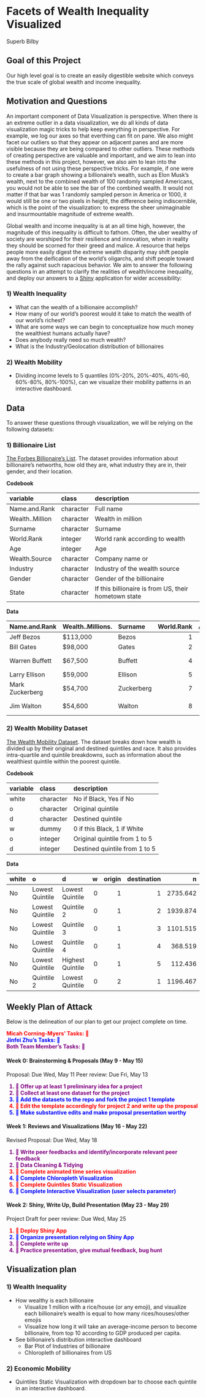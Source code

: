 Facets of Wealth Inequality Visualized
================
Superb Bilby

## Goal of this Project

Our high level goal is to create an easily digestible website which
conveys the true scale of global wealth and income inequality.

## Motivation and Questions

An important component of Data Visualization is perspective. When there
is an extreme outlier in a data visualization, we do all kinds of data
visualization magic tricks to help keep everything in perspective. For
example, we log our axes so that everthing can fit on pane. We also
might facet our outliers so that they appear on adjacent panes and are
more visible because they are being compared to other outliers. These
methods of creating perspective are valuable and important, and we aim
to lean into these methods in this project, however, we also aim to lean
into the usefulness of not using these perspective tricks. For example,
if one were to create a bar graph showing a billionaire’s wealth, such
as Elon Musk’s wealth, next to the combined wealth of 100 randomly
sampled Americans, you would not be able to see the bar of the combined
wealth. It would not matter if that bar was 1 randomly sampled person in
America or 1000, it would still be one or two pixels in height, the
difference being indiscernible, which is the point of the visualization:
to express the sheer unimaginable and insurmountable magnitude of
extreme wealth.

Global wealth and income inequality is at an all time high, however, the
magnitude of this inequality is difficult to fathom. Often, the uber
wealthy of society are worshiped for their resilience and innovation,
when in reality they should be scorned for their greed and malice. A
resource that helps people more easily digest the extreme wealth
disparity may shift people away from the deification of the world’s
oligarchs, and shift people toward the rally against such rapacious
behavior. We aim to answer the following questions in an attempt to
clarify the realities of wealth/income inequality, and deploy our
answers to a [Shiny](https://shiny.rstudio.com/) application for wider
accessibility:

### 1) Wealth Inequality

-   What can the wealth of a billionaire accomplish?  
-   How many of our world’s poorest would it take to match the wealth of
    our world’s richest?
-   What are some ways we can begin to conceptualize how much money the
    wealthiest humans actually have?
-   Does anybody really need so much wealth?
-   What is the Industry/Geolocation distribution of billionaires

### 2) Wealth Mobility

-   Dividing income levels to 5 quantiles (0%-20%, 20%-40%, 40%-60,
    60%-80%, 80%-100%), can we visualize their mobility patterns in an
    interactive dashboard.

## Data

To answer these questions through visualization, we will be relying on
the following datasets:

### 1) Billionaire List

[The Forbes Billionaire’s
List](https://docs.google.com/spreadsheets/d/1JThOdF95e0NYoea5pCWd5UDXLmIGc1Fwj1aajDSYYhk/edit#gid=685599441).
The dataset provides information about billionaire’s networths, how old
they are, what industry they are in, their gender, and their location.

**Codebook**

| variable        | class     | description                                          |
|:----------------|:----------|:-----------------------------------------------------|
| Name.and.Rank   | character | Full name                                            |
| Wealth..Million | character | Wealth in million                                    |
| Surname         | character | Surname                                              |
| World.Rank      | integer   | World rank according to wealth                       |
| Age             | integer   | Age                                                  |
| Wealth.Source   | character | Company name or                                      |
| Industry        | character | Industry of the wealth source                        |
| Gender          | character | Gender of the billionaire                            |
| State           | character | If this billionaire is from US, their hometown state |

**Data**

| Name.and.Rank   | Wealth..Millions. | Surname    | World.Rank | Age | Wealth.Source      | Industry              | Gender | State      |
|:----------------|:------------------|:-----------|-----------:|----:|:-------------------|:----------------------|:-------|:-----------|
| Jeff Bezos      | $113,000          | Bezos      |          1 |  56 | Amazon             | Technology            | M      | Washington |
| Bill Gates      | $98,000           | Gates      |          2 |  64 | Microsoft          | Technology            | M      | Washington |
| Warren Buffett  | $67,500           | Buffett    |          4 |  89 | Berkshire Hathaway | Finance & Investments | M      | Nebraska   |
| Larry Ellison   | $59,000           | Ellison    |          5 |  75 | software           | Technology            | M      | California |
| Mark Zuckerberg | $54,700           | Zuckerberg |          7 |  35 | Facebook           | Technology            | M      | California |
| Jim Walton      | $54,600           | Walton     |          8 |  71 | Walmart            | Fashion & Retail      | M      | Arkansas   |

### 2) Wealth Mobility Dataset

[The Wealth Mobility
Dataset](https://github.com/fpfeffer/WealthMobility/blob/master/Data/2-wealth-structure.csv).
The dataset breaks down how wealth is divided up by their original and
destined quintiles and race. It also provides intra-quartile and
quintile breakdowns, such as information about the wealthiest quintile
within the poorest quintile.

**Codebook**

| variable | class     | description                   |
|:---------|:----------|:------------------------------|
| white    | character | No if Black, Yes if No        |
| o        | character | Original quintile             |
| d        | character | Destined quintile             |
| w        | dummy     | 0 if this Black, 1 if White   |
| o        | integer   | Original quintile from 1 to 5 |
| d        | integer   | Destined quintile from 1 to 5 |

**Data**

| white | o               | d                |   w | origin | destination |        n |
|:------|:----------------|:-----------------|----:|-------:|------------:|---------:|
| No    | Lowest Quintile | Lowest Quintile  |   0 |      1 |           1 | 2735.642 |
| No    | Lowest Quintile | Quintile 2       |   0 |      1 |           2 | 1939.874 |
| No    | Lowest Quintile | Quintile 3       |   0 |      1 |           3 | 1101.515 |
| No    | Lowest Quintile | Quintile 4       |   0 |      1 |           4 |  368.519 |
| No    | Lowest Quintile | Highest Quintile |   0 |      1 |           5 |  112.436 |
| No    | Quintile 2      | Lowest Quintile  |   0 |      2 |           1 | 1196.467 |

## Weekly Plan of Attack

Below is the delineation of our plan to get our project complete on
time.

<span style="color:red; font-weight: bold"> Micah Corning-Myers’ Tasks:
💃</span> <br> <span style="color:blue; font-weight: bold"> Jinfei Zhu’s
Tasks: 🕺 </span> <br> <span style="color:purple; font-weight: bold">
Both Team Member’s Tasks: 👯</span> <br>

#### Week 0: Brainstorming & Proposals (May 9 - May 15)

Proposal: Due Wed, May 11 Peer review: Due Fri, May 13

<ol>
<li style="color:purple; font-weight: bold">
👯 Offer up at least 1 preliminary idea for a project
</li>
<li style="color:purple; font-weight: bold">
👯 Collect at least one dataset for the project
</li>
<li style="color:blue; font-weight: bold">
🕺 Add the datasets to the repo and fork the project 1 template
</li>
<li style="color:red; font-weight: bold">
💃 Edit the template accordingly for project 2 and write up the proposal
</li>
<li style="color:blue; font-weight: bold">
🕺 Make substantive edits and make proposal presentation worthy
</li>
</ol>

#### Week 1: Reviews and Visualizations (May 16 - May 22)

Revised Proposal: Due Wed, May 18

<ol>
<li style="color:purple; font-weight: bold">
👯 Write peer feedbacks and identify/incorporate relevant peer feedback
</li>
<li style="color:purple; font-weight: bold">
👯 Data Cleaning & Tidying
</li>
<li style="color:red; font-weight: bold">
💃 Complete animated time series visualization
</li>
<li style="color:blue; font-weight: bold">
🕺 Complete Chloropleth Visualization
</li>
<li style="color:red; font-weight: bold">
💃 Complete Quintiles Static Visualization
</li>
<li style="color:blue; font-weight: bold">
🕺 Complete Interactive Visualization (user selects parameter)
</li>
</ol>

#### Week 2: Shiny, Write Up, Build Presentation (May 23 - May 29)

Project Draft for peer review: Due Wed, May 25

<ol>
<li style="color:red; font-weight: bold">
💃 Deploy Shiny App
</li>
<li style="color:blue; font-weight: bold">
🕺 Organize presentation relying on Shiny App
</li>
<li style="color:purple; font-weight: bold">
👯 Complete write up
</li>
<li style="color:purple; font-weight: bold">
👯 Practice presentation, give mutual feedback, bug hunt
</li>
</ol>

## Visualization plan

### 1) Wealth Inequality

-   How wealthy is each billionaire
    -   Visualize 1 million with a rice/house (or any emoji), and
        visualize each billionaire’s wealth is equal to how many
        rices/houses/other emojis
    -   Visualize how long it will take an average-income person to
        become billionaire, from top 10 according to GDP produced per
        capita.
-   See billionaire’s distribution interactive dashboard
    -   Bar Plot of Industries of billionaire
    -   Chloropleth of billionaires from US

### 2) Economic Mobility

-   Quintiles Static Visualization with dropdown bar to choose each
    quintile in an interactive dashboard.
